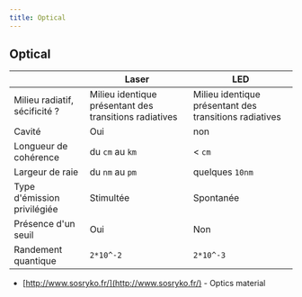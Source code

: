 ```yaml
---
title: Optical
---
```



## Optical

|                               | Laser                                                  | LED                                                    |
| ----------------------------- | ------------------------------------------------------ | ------------------------------------------------------ |
| Milieu radiatif, sécificité ? | Milieu identique présentant des transitions radiatives | Milieu identique présentant des transitions radiatives |
| Cavité                        | Oui                                                    | non                                                    |
| Longueur de cohérence         | du `cm` au `km`                                        | < `cm`                                                 |
| Largeur de raie               | du `nm` au `pm`                                        | quelques `10nm`                                        |
| Type d'émission privilégiée   | Stimultée                                              | Spontanée                                              |
| Présence d'un seuil           | Oui                                                    | Non                                                    |
| Randement quantique           | `2*10^-2`                                              | `2*10^-3`                                              |

- [http://www.sosryko.fr/](http://www.sosryko.fr/) - Optics material
